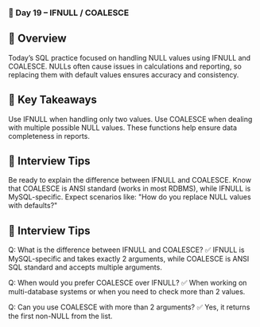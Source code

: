 ### 🚀 Day 19 – IFNULL / COALESCE
## 📌 Overview

Today’s SQL practice focused on handling NULL values using IFNULL and COALESCE.
NULLs often cause issues in calculations and reporting, so replacing them with default values ensures accuracy and consistency.

## 🎯 Key Takeaways

Use IFNULL when handling only two values.
Use COALESCE when dealing with multiple possible NULL values.
These functions help ensure data completeness in reports.

## 💼 Interview Tips

Be ready to explain the difference between IFNULL and COALESCE.
Know that COALESCE is ANSI standard (works in most RDBMS), while IFNULL is MySQL-specific.
Expect scenarios like: "How do you replace NULL values with defaults?"

## 🎯 Interview Tips

Q: What is the difference between IFNULL and COALESCE?
✅ IFNULL is MySQL-specific and takes exactly 2 arguments, while COALESCE is ANSI SQL standard and accepts multiple arguments.

Q: When would you prefer COALESCE over IFNULL?
✅ When working on multi-database systems or when you need to check more than 2 values.

Q: Can you use COALESCE with more than 2 arguments?
✅ Yes, it returns the first non-NULL from the list.

